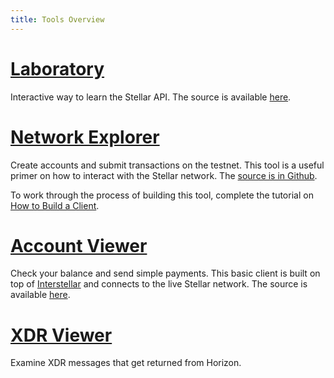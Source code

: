```yaml
---
title: Tools Overview
---
```

# [Laboratory](https://www.stellar.org/laboratory)
Interactive way to learn the Stellar API. The source is available [here](https://github.com/stellar/laboratory).

# [Network Explorer](https://stellar.github.io/network-explorer/)
Create accounts and submit transactions on the testnet. This tool is a useful primer on how to interact with the Stellar network. The [source is in Github](https://github.com/stellar/stellar-tutorials/tree/master/network-explorer).

To work through the process of building this tool, complete the tutorial on [How to Build a Client](https://stellar.github.io/network-explorer/).

# [Account Viewer](https://www.stellar.org/account-viewer/)
Check your balance and send simple payments. This basic client is built on top of [Interstellar](https://github.com/stellar/interstellar) and connects to the live Stellar network. The source is available [here](https://github.com/stellar/account-viewer).

# [XDR Viewer](https://stellar.github.io/xdr-viewer/)
Examine XDR messages that get returned from Horizon.
